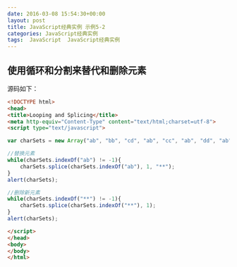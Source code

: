```yaml
---
date: 2016-03-08 15:54:30+00:00
layout: post
title: JavaScript经典实例 示例5-2
categories: JavaScript经典实例
tags:  JavaScript  JavaScript经典实例
---
```


使用循环和分割来替代和删除元素
----------------

<head>
<title>Looping and Splicing</title>
<meta http-equiv="Content-Type" content="text/html;charset=utf-8">
<script type="text/javascript">
window.onload = function(){
    var charSets = new Array("ab", "bb", "cd", "ab", "cc", "ab", "dd", "ab");
    var blk1 = document.getElementById("result1");
    blk1.innerHTML = charSets;
    //替换元素
    while(charSets.indexOf("ab") != -1){
        charSets.splice(charSets.indexOf("ab"), 1, "**");
    }
    //alert(charSets);
    var blk2 = document.getElementById("result2");
    blk2.innerHTML = charSets;
    
    //删除新元素
    while(charSets.indexOf("**") != -1){
        charSets.splice(charSets.indexOf("**"), 1);
    }
    //alert(charSets);
    var blk3 = document.getElementById("result3");
    blk3.innerHTML = charSets;
}
</script>
</head>
<body>
<div id="result1"></div>
<div id="result2"></div>
<div id="result3"></div>
</body>

源码如下：

``` html
<!DOCTYPE html>
<head>
<title>Looping and Splicing</title>
<meta http-equiv="Content-Type" content="text/html;charset=utf-8">
<script type="text/javascript">

var charSets = new Array("ab", "bb", "cd", "ab", "cc", "ab", "dd", "ab");

//替换元素
while(charSets.indexOf("ab") != -1){
    charSets.splice(charSets.indexOf("ab"), 1, "**");
}
alert(charSets);

//删除新元素
while(charSets.indexOf("**") != -1){
    charSets.splice(charSets.indexOf("**"), 1);
}
alert(charSets);

</script>
</head>
<body>
</body>
</html>
``` 

